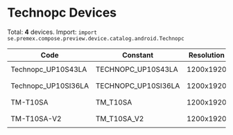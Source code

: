 # Technopc Devices

Total: **4** devices. Import: `import se.premex.compose.preview.device.catalog.android.Technopc`

| Code | Constant | Resolution | DPI | Compose Spec | Preview Usage |
|------|----------|------------|-----|-------------|---------------|
| Technopc_UP10S43LA | TECHNOPC_UP10S43LA | 1200x1920 | 320 | `spec:width=1200px,height=1920px,dpi=320` | `@Preview(device = Technopc.TECHNOPC_UP10S43LA)` |
| Technopc_UP10SI36LA | TECHNOPC_UP10SI36LA | 1200x1920 | 320 | `spec:width=1200px,height=1920px,dpi=320` | `@Preview(device = Technopc.TECHNOPC_UP10SI36LA)` |
| TM-T10SA | TM_T10SA | 1200x1920 | 240 | `spec:width=1200px,height=1920px,dpi=240` | `@Preview(device = Technopc.TM_T10SA)` |
| TM-T10SA-V2 | TM_T10SA_V2 | 1200x1920 | 240 | `spec:width=1200px,height=1920px,dpi=240` | `@Preview(device = Technopc.TM_T10SA_V2)` |

<!-- Generated automatically. Do not edit manually. -->
